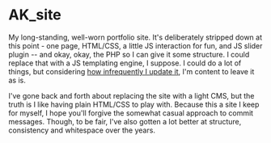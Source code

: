 AK_site
=======

My long-standing, well-worn portfolio site. It's deliberately stripped down at this point - one page, HTML/CSS, a little JS interaction for fun, and JS slider plugin -- and okay, okay, the PHP so I can give it some structure. I could replace that 
with a JS templating engine, I suppose. I could do a lot of things, but considering [how infrequently I update it](http://xkcd.com/1205/), I'm content to leave it as is. 

I've gone back and forth about replacing the site with a light CMS, but the truth is I like having plain HTML/CSS to play with. Because this a site I keep for myself, I hope you'll forgive the somewhat casual approach to commit messages. Though, to be fair,  I've also gotten a lot better at structure, consistency and whitespace over the years.
